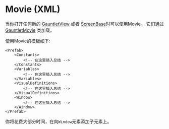 # Movie \(XML\)

当你打开任何新的 [GauntletView](gauntletview.md) 或者 [ScreenBase](screenbase.md)时可以使用Movie。 它们通过 [GauntletMovie](gauntletmovie.md) 类加载。

使用Movie的模板如下:

```markup
<Prefab>
    <Constants>
        <!-- 在这里插入总结 -->
    </Constants>
    <Variables>
        <!-- 在这里插入总结 -->
    </Variables>
    <VisualDefinitions>
        <!-- 在这里插入总结 -->
    </VisualDefinitions>
    <Window>
        <!-- 在这里插入总结 -->
    </Window>
</Prefab>
```

你将花费大部分时间，在向`Window`元素添加子元素上。


